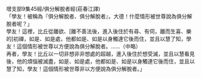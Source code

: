 增支部9集45經/俱分解脫者經(莊春江譯)  
「學友！被稱為『俱分解脫者、俱分解脫者』，大德！什麼情形被世尊說為俱分解脫者呢？」  
學友！這裡，比丘從離欲、[離不善法後，進入後住於有尋、有伺，離而生喜、樂的]初禪，如是、如是處，他都如是、如是以身觸達它後而住，並且以慧了知，學友！這個情形被世尊以方便說為俱分解脫者。……（中略）  
再者，學友！比丘以一切非想非非想處的超越，進入後住於想受滅，並且以慧看見後，他的煩惱被滅盡，如是、如是處，他都如是、如是以身觸達它後而住，並且以慧了知，學友！這個情形被世尊非以方便說為俱分解脫者。」  
  
  
